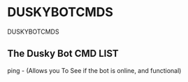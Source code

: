 # DUSKYBOTCMDS
DUSKYBOTCMDS


The Dusky Bot CMD LIST
------------------------------------------------------------------------

ping - (Allows you To See if the bot is online, and functional)


